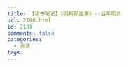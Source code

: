 ```yaml
---
title: 【读书笔记】《明朝那些事》--当年明月
url: 2188.html
id: 2188
comments: false
categories:
  - 阅读
tags:
---
```

